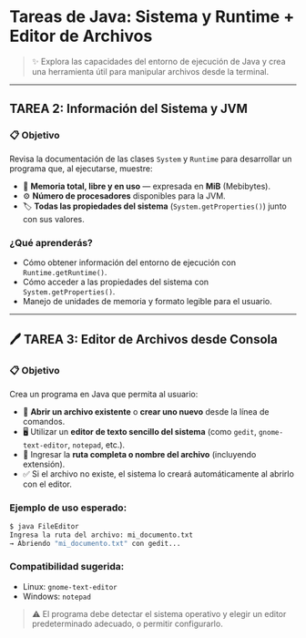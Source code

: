 
#  Tareas de Java: Sistema y Runtime + Editor de Archivos

> ✨ Explora las capacidades del entorno de ejecución de Java y crea una herramienta útil para manipular archivos desde la terminal.

---

##  TAREA 2: Información del Sistema y JVM

### 📋 Objetivo

Revisa la documentación de las clases `System` y `Runtime` para desarrollar un programa que, al ejecutarse, muestre:

- 💾 **Memoria total, libre y en uso** — expresada en **MiB** (Mebibytes).
- ⚙️ **Número de procesadores** disponibles para la JVM.
- 🏷️ **Todas las propiedades del sistema** (`System.getProperties()`) junto con sus valores.

### ¿Qué aprenderás?

- Cómo obtener información del entorno de ejecución con `Runtime.getRuntime()`.
- Cómo acceder a las propiedades del sistema con `System.getProperties()`.
- Manejo de unidades de memoria y formato legible para el usuario.

---

## 🖊️ TAREA 3: Editor de Archivos desde Consola

### 📋 Objetivo

Crea un programa en Java que permita al usuario:

- 📂 **Abrir un archivo existente** o **crear uno nuevo** desde la línea de comandos.
- 🖥️ Utilizar un **editor de texto sencillo del sistema** (como `gedit`, `gnome-text-editor`, `notepad`, etc.).
- 📍 Ingresar la **ruta completa o nombre del archivo** (incluyendo extensión).
- ✅ Si el archivo no existe, el sistema lo creará automáticamente al abrirlo con el editor.

###  Ejemplo de uso esperado:

```bash
$ java FileEditor
Ingresa la ruta del archivo: mi_documento.txt
→ Abriendo "mi_documento.txt" con gedit...
```

### Compatibilidad sugerida:

- Linux:  `gnome-text-editor`
- Windows: `notepad`

> ⚠️ El programa debe detectar el sistema operativo y elegir un editor predeterminado adecuado, o permitir configurarlo.


